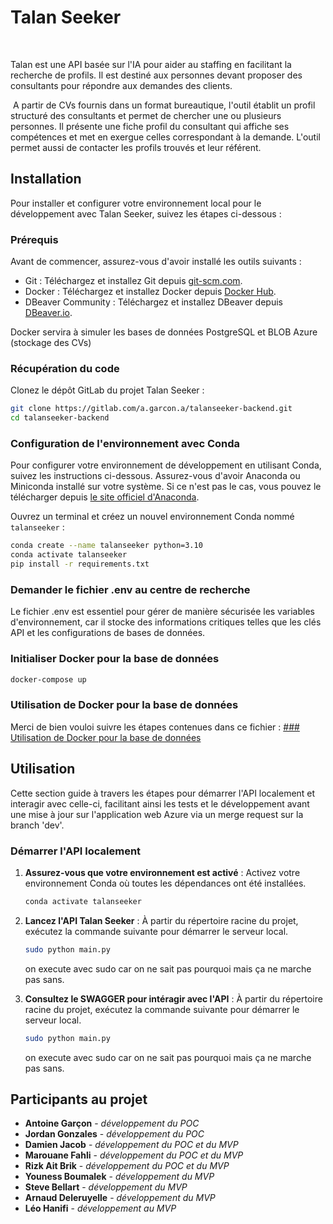 # Talan Seeker

​

Talan est une API basée sur l'IA pour aider au staffing en facilitant la recherche de profils. Il est destiné aux personnes devant proposer des consultants pour répondre aux demandes des clients.​

 ​
A partir de CVs fournis dans un format bureautique, l'outil établit un profil structuré des consultants et permet de chercher une ou plusieurs personnes. Il présente une fiche profil du consultant qui affiche ses compétences et met en exergue celles correspondant à la demande. L'outil permet aussi de contacter les profils trouvés et leur référent.​


## Installation

Pour installer et configurer votre environnement local pour le développement avec Talan Seeker, suivez les étapes ci-dessous :

### Prérequis

Avant de commencer, assurez-vous d'avoir installé les outils suivants :
- Git : Téléchargez et installez Git depuis [git-scm.com](https://git-scm.com).
- Docker : Téléchargez et installez Docker depuis [Docker Hub](https://docker.com).
- DBeaver Community : Téléchargez et installez DBeaver depuis [DBeaver.io](https://dbeaver.io).

Docker servira à simuler les bases de données PostgreSQL et BLOB Azure (stockage des CVs)

### Récupération du code

Clonez le dépôt GitLab du projet Talan Seeker :

```bash
git clone https://gitlab.com/a.garcon.a/talanseeker-backend.git
cd talanseeker-backend
```

### Configuration de l'environnement avec Conda

Pour configurer votre environnement de développement en utilisant Conda, suivez les instructions ci-dessous. Assurez-vous d'avoir Anaconda ou Miniconda installé sur votre système. Si ce n'est pas le cas, vous pouvez le télécharger depuis [le site officiel d'Anaconda](https://www.anaconda.com/products/individual).

Ouvrez un terminal et créez un nouvel environnement Conda nommé `talanseeker` :

```bash
conda create --name talanseeker python=3.10
conda activate talanseeker
pip install -r requirements.txt
```

### Demander le fichier .env au centre de recherche

Le fichier .env est essentiel pour gérer de manière sécurisée les variables d'environnement, car il stocke des informations critiques telles que les clés API et les configurations de bases de données.

### Initialiser Docker pour la base de données

```bash
docker-compose up
```

### Utilisation de Docker pour la base de données

Merci de bien vouloi suivre les étapes contenues dans ce fichier : [### Utilisation de Docker pour la base de données](https://talan0.sharepoint.com/:w:/r/sites/GRP-CentredeRechercheetdInnovation-NeoStaffplus/Shared%20Documents/TalanSeeker/Dossier%20technique/readme_talanseeker_backend.docx?d=wce425e37b9504b259974d8b424772f06&csf=1&web=1&e=dXwidu)

## Utilisation

Cette section guide à travers les étapes pour démarrer l'API localement et interagir avec celle-ci, facilitant ainsi les tests et le développement avant une mise à jour sur l'application web Azure via un merge request sur la branch 'dev'.

### Démarrer l'API localement

1. **Assurez-vous que votre environnement est activé** :
   Activez votre environnement Conda où toutes les dépendances ont été installées.

   ```bash
   conda activate talanseeker
   ```


2. **Lancez l'API Talan Seeker** :
   À partir du répertoire racine du projet, exécutez la commande suivante pour démarrer le serveur local.

   ```bash
   sudo python main.py
   ```
   on execute avec sudo car on ne sait pas pourquoi mais ça ne marche pas sans.

3. **Consultez le SWAGGER pour intéragir avec l'API** :
   À partir du répertoire racine du projet, exécutez la commande suivante pour démarrer le serveur local.

   ```bash
   sudo python main.py
   ```
   on execute avec sudo car on ne sait pas pourquoi mais ça ne marche pas sans.


## Participants au projet

* **Antoine Garçon** - *développement du POC* 
* **Jordan Gonzales** - *développement du POC* 
* **Damien Jacob** - *développement du POC et du MVP* 
* **Marouane Fahli** - *développement du POC et du MVP* 
* **Rizk Ait Brik** - *développement du POC et du MVP* 
* **Youness Boumalek** - *développement du MVP* 
* **Steve Bellart** - *développement du MVP* 
* **Arnaud Deleruyelle** - *développement du MVP*
* **Léo Hanifi** - *développement au MVP*

